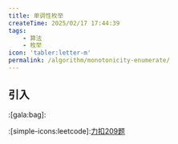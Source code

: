 ```yaml
---
title: 单调性枚举
createTime: 2025/02/17 17:44:39
tags:
    - 算法
    - 枚举
icon: 'tabler:letter-m'
permalink: /algorithm/monotonicity-enumerate/
---
```


## 引入
:[gala:bag]:

:[simple-icons:leetcode]:[力扣209题](https://leetcode.cn/problems/minimum-size-subarray-sum/description/)
